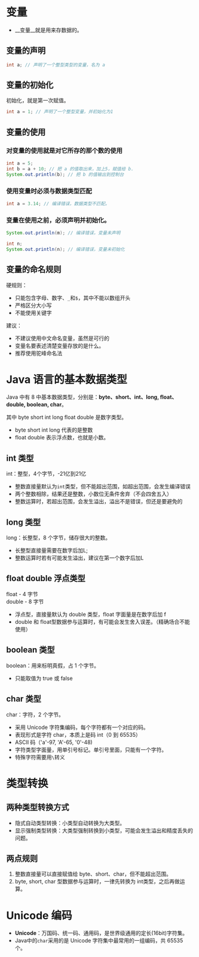 
# 变量

- __变量__就是用来存数据的。


## 变量的声明
```java
int a; // 声明了一个整型类型的变量，名为 a
```
## 变量的初始化
初始化，就是第一次赋值。
```java
int a = 1; // 声明了一个整型变量，并初始化为1
```
## 变量的使用
### 对变量的使用就是对它所存的那个数的使用
```java
int a = 5;
int b = a + 10; // 把 a 的值取出来，加上5，赋值给 b.
System.out.println(b); // 把 b 的值输出到控制台

```
### 使用变量时必须与数据类型匹配
```java
int a = 3.14; // 编译错误，数据类型不匹配。
```

### 变量在使用之前，必须声明并初始化。
```java
System.out.println(m); // 编译错误，变量未声明

int n;
System.out.println(n); // 编译错误，变量未初始化
```

## 变量的命名规则
硬规则：
- 只能包含字母、数字、`_`和`$`，其中不能以数组开头
- 严格区分大小写
- 不能使用关键字

建议：
- 不建议使用中文命名变量，虽然是可行的
- 变量名要表述清楚变量存放的是什么。
- 推荐使用驼峰命名法


# Java 语言的基本数据类型
Java 中有 8 中基本数据类型，分别是：__byte、short、int、long, float、double, boolean, char__。

其中 byte short int long float double 是数字类型。 
- byte short int long 代表的是整数
- float double 表示浮点数，也就是小数。

## int 类型
int：整型，4个字节，-21亿到21亿

- 整数直接量默认为`int`类型，但不能超出范围，如超出范围，会发生编译错误
- 两个整数相除，结果还是整数，小数位无条件舍弃（不会四舍五入）
- 整数运算时，若超出范围，会发生溢出，溢出不是错误，但还是要避免的

## long 类型
long：长整型，8 个字节，储存很大的整数。

- 长整型直接量需要在数字后加L;
- 整数运算时若有可能发生溢出，建议在第一个数字后加L

## float double 浮点类型

float  - 4 字节  
double - 8 字节

- 浮点型，直接量默认为 double 类型，float 字面量是在数字后加 f
- double 和 float型数据参与运算时，有可能会发生舍入误差。（精确场合不能使用）


## boolean 类型

boolean：用来标明真假，占 1 个字节。

- 只能取值为 true 或 false


## char 类型

char：字符，2 个字节。

- 采用 Unicode 字符集编码，每个字符都有一个对应的码。
- 表现形式是字符 char，本质上是码 int（0 到 65535）
- ASCII 码（'a'-97, 'A'-65, '0'-48)
- 字符类型字面量，用单引号标记。单引号里面，只能有一个字符。
- 特殊字符需要用`\`转义


# 类型转换

## 两种类型转换方式
- 隐式自动类型转换：小类型自动转换为大类型。
- 显示强制类型转换：大类型强制转换到小类型，可能会发生溢出和精度丢失的问题。

## 两点规则
1. 整数直接量可以直接赋值给 byte、short、char，但不能超出范围。
2. byte, short, char 型数据参与运算时，一律先转换为 int类型，之后再做运算。


# Unicode 编码

- **Unicode**：万国码、统一码、通用码，是世界级通用的定长(16bit)字符集。
- Java中的`char`采用的是 Unicode 字符集中最常用的一组编码，共 65535 个。

























